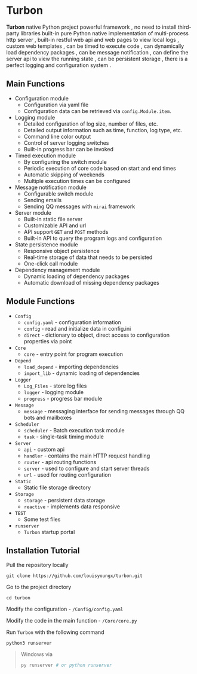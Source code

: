 # Turbon

**Turbon** native Python project powerful framework , 
no need to install third-party libraries
built-in pure Python native implementation of multi-process http server , 
built-in restful web api and web pages to view local logs , custom web templates ,
can be timed to execute code , can dynamically load dependency packages ,
can be message notification ,
can define the server api to view the running state , 
can be persistent storage , there is a perfect logging and configuration system .

## Main Functions
- Configuration module
  - Configuration via yaml file
  - Configuration data can be retrieved via `config.Module.item`.
- Logging module
  - Detailed configuration of log size, number of files, etc.
  - Detailed output information such as time, function, log type, etc.
  - Command line color output
  - Control of server logging switches
  - Built-in progress bar can be invoked
- Timed execution module
  - By configuring the switch module
  - Periodic execution of core code based on start and end times
  - Automatic skipping of weekends
  - Multiple execution times can be configured
- Message notification module
  - Configurable switch module
  - Sending emails
  - Sending QQ messages with `mirai` framework
- Server module
  - Built-in static file server
  - Customizable API and url
  - API support `GET` and `POST` methods
  - Built-in API to query the program logs and configuration
- State persistence module
  - Responsive object persistence
  - Real-time storage of data that needs to be persisted
  - One-click call module
- Dependency management module
  - Dynamic loading of dependency packages
  - Automatic download of missing dependency packages

## Module Functions

- `Config`
  - `config.yaml` - configuration information
  - `config` - read and initialize data in config.ini
  - `direct` - dictionary to object, direct access to configuration properties via point
- `Core`
  - `core` - entry point for program execution
- `Depend`
  - `load_depend` - importing dependencies
  - `import_lib` - dynamic loading of dependencies
- `Logger`
  - `Log_Files` - store log files
  - `logger` - logging module
  - `progress` - progress bar module
- `Message`
  - `message` - messaging interface for sending messages through QQ bots and mailboxes
- `Scheduler`
  - `scheduler` - Batch execution task module
  - `task` - single-task timing module
- `Server`
  - `api` - custom api
  - `handler` - contains the main HTTP request handling
  - `router` - api routing functions
  - `server` - used to configure and start server threads
  - `url` - used for routing configuration
- `Static`
  - Static file storage directory
- `Storage`
  - `storage` - persistent data storage
  - `reactive` - implements data responsive
- `TEST`
  - Some test files
- `runserver`
  - `Turbon` startup portal

## Installation Tutorial

Pull the repository locally
```shell
git clone https://github.com/louisyoungx/turbon.git
```

Go to the project directory
```shell
cd turbon
```

Modify the configuration - `/Config/config.yaml`

Modify the code in the main function - ``/Core/core.py``

Run `Turbon` with the following command
```shell
python3 runserver
```

> Windows via
> ```python
> py runserver # or python runserver
> ```